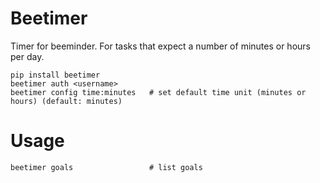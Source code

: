 # Beetimer

Timer for beeminder. For tasks that expect a number of minutes or hours per day.

```
pip install beetimer
beetimer auth <username>
beetimer config time:minutes   # set default time unit (minutes or hours) (default: minutes)
```

# Usage

```
beetimer goals                 # list goals
```
